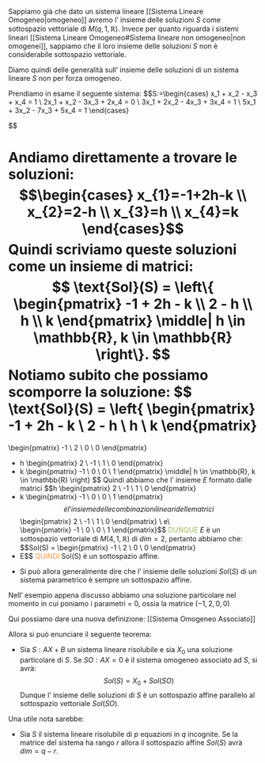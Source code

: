 Sappiamo già che dato un sistema lineare [[Sistema Lineare Omogeneo|omogeneo]] avremo l’ insieme delle soluzioni $S$ come sottospazio vettoriale di $M(q,1,\mathbb{R})$.
Invece per quanto riguarda i sistemi lineari [[Sistema Lineare Omogeneo#Sistema lineare non omogeneo|non omogenei]], sappiamo che il loro insieme delle soluzioni $S$ non è considerabile sottospazio vettoriale.

Diamo quindi delle generalità sull’ insieme delle soluzioni di un sistema lineare $S$ non per forza omogeneo.

Prendiamo in esame il seguente sistema:
$$S:=\begin{cases}
x_1 + x_2 - x_3 + x_4 = 1 \\
2x_1 + x_2 - 3x_3 + 2x_4 = 0 \\
3x_1 + 2x_2 - 4x_3 + 3x_4 = 1 \\
5x_1 + 3x_2 - 7x_3 + 5x_4 = 1
\end{cases}

$$

Andiamo direttamente a trovare le soluzioni:
$$\begin{cases}
x_{1}=-1+2h-k \\
x_{2}=2-h \\
x_{3}=h \\
x_{4}=k
\end{cases}$$
Quindi scriviamo queste soluzioni come un insieme di matrici:
$$
\text{Sol}(S) = \left\{ 
\begin{pmatrix}
-1 + 2h - k \\
2 - h \\
h \\
k
\end{pmatrix}
\middle| h \in \mathbb{R}, k \in \mathbb{R}
\right\}.
$$
Notiamo subito che possiamo scomporre la soluzione: 
$$
\text{Sol}(S) = \left\{ 
\begin{pmatrix}
-1 + 2h - k \\
2 - h \\
h \\
k
\end{pmatrix}
= 
\begin{pmatrix}
-1 \\
2 \\
0 \\
0
\end{pmatrix}
+ h 
\begin{pmatrix}
2 \\
-1 \\
1 \\
0
\end{pmatrix}
+ k 
\begin{pmatrix}
-1 \\
0 \\
0 \\
1
\end{pmatrix}
\middle| h \in \mathbb{R}, k \in \mathbb{R}
\right\}
$$
Quindi abbiamo che l’ insieme $E$ formato dalle matrici
$$h \begin{pmatrix}
2 \\
-1 \\
1 \\
0
\end{pmatrix}
+ k \begin{pmatrix}
-1 \\
0 \\
0 \\
1
\end{pmatrix}$$
è l’ insieme delle combinazioni lineari delle matrici
$$\begin{pmatrix}
2 \\
-1 \\
1 \\
0
\end{pmatrix}
\ e\  
\begin{pmatrix}
-1 \\
0 \\
0 \\
1
\end{pmatrix}$$
<font color="#9bbb59">DUNQUE</font> $E$ è un sottospazio vettoriale di $M(4,1,\mathbb{R})$ di $dim=2$, pertanto abbiamo che:
$$Sol(S) = \begin{pmatrix}
-1 \\
2 \\
0 \\
0
\end{pmatrix}
+ E$$
<font color="#f79646">QUINDI</font>  Sol(S) è un sottospazio affine.

- Si può allora generalmente dire che  l’ insieme delle soluzioni $Sol(S)$ di un sistema parametrico è sempre un sottospazio affine.

Nell’ esempio appena discusso abbiamo una soluzione particolare nel momento in cui poniamo i parametri = 0, ossia la matrice $(-1,2,0,0)$

Qui possiamo dare una nuova definizione: [[Sistema Omogeneo Associato]] 

Allora si può enunciare il seguente teorema:
- Sia $S:AX+B$ un sistema lineare risolubile e sia $X_{0}$ una soluzione particolare di $S$.
  Se $SO:AX=0$ è il sistema omogeneo associato ad $S$, si avrà:
  $$Sol(S)=X_{0}+Sol(SO)$$
  Dunque l’ insieme delle soluzioni di $S$ è un sottospazio affine parallelo al sottospazio vettoriale $Sol(SO)$.

Una utile nota sarebbe:
- Sia $S$ il sistema lineare risolubile di $p$ equazioni in $q$ incognite.
  Se la matrice del sistema ha rango $r$ allora il sottospazio affine $Sol(S)$ avrà $dim=q-r$.